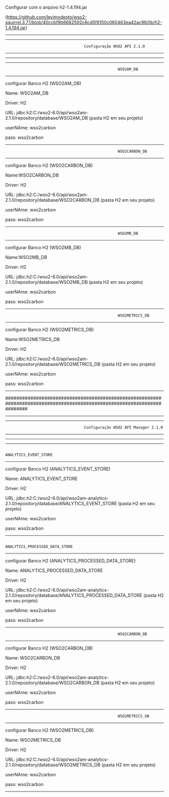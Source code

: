 Configurar com o arquivo h2-1.4.194.jar 

(https://github.com/levimodesto/wso2-squirrel.3.7.1/blob/40ccbf9b6682592c8cd5f6150c060463ea42ac96/lib/h2-1.4.194.jar)


************************************************************************************************************************
************************************************************************************************************************
                                       Configuração WSO2 API 2.1.0
************************************************************************************************************************
************************************************************************************************************************


************************************************************************************************************************
                                                      WSO2AM_DB
************************************************************************************************************************

configurar Banco H2 (WSO2AM_DB)

Name: WSO2AM_DB

Driver: H2

URL: jdbc:h2:C:/wso2-6.0/api/wso2am-2.1.0/repository/database/WSO2AM_DB  (pasta H2 em seu projeto)

userNAme: wso2carbon

pass: wso2carbon 


************************************************************************************************************************
                                                      WSO2CARBON_DB
************************************************************************************************************************


configurar Banco H2 (WSO2CARBON_DB)

Name:WSO2CARBON_DB

Driver: H2

URL: jdbc:h2:C:/wso2-6.0/api/wso2am-2.1.0/repository/database/WSO2CARBON_DB  (pasta H2 em seu projeto)

userNAme: wso2carbon

pass: wso2carbon 

************************************************************************************************************************
                                                      WSO2MB_DB
************************************************************************************************************************

configurar Banco H2 (WSO2MB_DB)

Name:WSO2MB_DB

Driver: H2

URL: jdbc:h2:C:/wso2-6.0/api/wso2am-2.1.0/repository/database/WSO2MB_DB  (pasta H2 em seu projeto)

userNAme: wso2carbon

pass: wso2carbon 



************************************************************************************************************************
                                                      WSO2METRICS_DB
************************************************************************************************************************


configurar Banco H2 (WSO2METRICS_DB)

Name:WSO2METRICS_DB

Driver: H2

URL: jdbc:h2:C:/wso2-6.0/api/wso2am-2.1.0/repository/database/WSO2METRICS_DB  (pasta H2 em seu projeto)

userNAme: wso2carbon

pass: wso2carbon 

************************************************************************************************************************


########################################################################################################################



************************************************************************************************************************
************************************************************************************************************************
                                       Configuração WSO2 API Manager 2.1.0
************************************************************************************************************************
************************************************************************************************************************


************************************************************************************************************************
                                                      ANALYTICS_EVENT_STORE
************************************************************************************************************************

configurar Banco H2 (ANALYTICS_EVENT_STORE)

Name: ANALYTICS_EVENT_STORE

Driver: H2

URL: jdbc:h2:C:/wso2-6.0/api/wso2am-analytics-2.1.0/repository/database/ANALYTICS_EVENT_STORE  (pasta H2 em seu projeto)

userNAme: wso2carbon

pass: wso2carbon 



************************************************************************************************************************
                                                      ANALYTICS_PROCESSED_DATA_STORE
************************************************************************************************************************

configurar Banco H2 (ANALYTICS_PROCESSED_DATA_STORE)

Name: ANALYTICS_PROCESSED_DATA_STORE

Driver: H2

URL: jdbc:h2:C:/wso2-6.0/api/wso2am-analytics-2.1.0/repository/database/ANALYTICS_PROCESSED_DATA_STORE  (pasta H2 em seu projeto)

userNAme: wso2carbon

pass: wso2carbon 



************************************************************************************************************************
                                                      WSO2CARBON_DB
************************************************************************************************************************

configurar Banco H2 (WSO2CARBON_DB)

Name: WSO2CARBON_DB

Driver: H2

URL: jdbc:h2:C:/wso2-6.0/api/wso2am-analytics-2.1.0/repository/database/WSO2CARBON_DB  (pasta H2 em seu projeto)

userNAme: wso2carbon

pass: wso2carbon 


************************************************************************************************************************
                                                      WSO2METRICS_DB
************************************************************************************************************************

configurar Banco H2 (WSO2METRICS_DB)

Name: WSO2METRICS_DB

Driver: H2

URL: jdbc:h2:C:/wso2-6.0/api/wso2am-analytics-2.1.0/repository/database/WSO2METRICS_DB  (pasta H2 em seu projeto)

userNAme: wso2carbon

pass: wso2carbon 


************************************************************************************************************************
